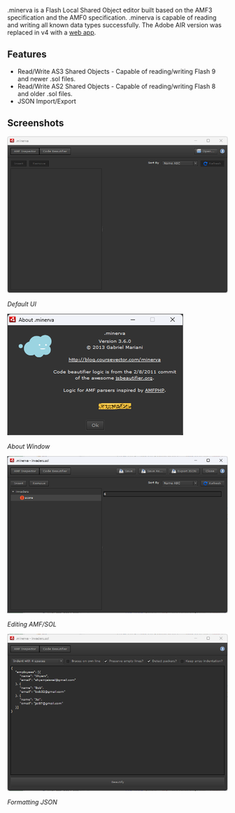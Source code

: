 .minerva is a Flash Local Shared Object editor built based on the AMF3 specification and the AMF0 specification. .minerva is capable of reading and writing all known data types successfully. The Adobe AIR version was replaced in v4 with a [web app](https://github.com/gmariani/minerva).

## Features
- Read/Write AS3 Shared Objects - Capable of reading/writing Flash 9 and newer .sol files.
- Read/Write AS2 Shared Objects - Capable of reading/writing Flash 8 and older .sol files.
- JSON Import/Export

## Screenshots

![Default UI](/screenshot1.png)

*Default UI*

![About Window](/screenshot2.png)

*About Window*

![Editing AMF/SOL](/screenshot3.png)

*Editing AMF/SOL*

![Formatting JSON](/screenshot4.png)

*Formatting JSON*